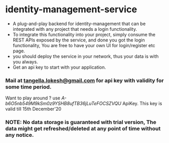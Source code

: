 # identity-management-service

* A plug-and-play backend for identity-management that can be integrated with any project that needs a login functionality.
* To integrate this functionality into your project, simply consume the REST APIs exposed by the service, and done you got the login functionality, You are free to have your own UI for login/register etc page.
* you should deploy the service in your network, thus your data is with you always.
* Get an api key to start with your application.

### Mail at tangella.lokesh@gmail.com for api key with validity for some time period.

Want to play around ? use *A-b6O5nb549M9kSm0z9YSHB8ufTB36jLuTeFOCSZVQU* ApiKey. This key is valid till 15th December'20

 ### NOTE: No data storage is guaranteed with trial version, The data might get refreshed/deleted at any point of time without any notice.
